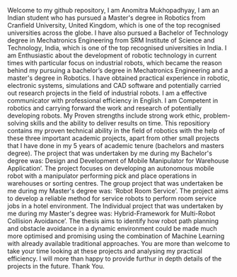 Welcome to my github repository, I am Anomitra Mukhopadhyay, I am an Indian student who has pursued a Master's degree in Robotics from Cranfield University, United Kingdom, which is one of the top recognised universities across the globe. I have also pursued a Bachelor of Technology degree in Mechatronics Engineering from SRM Institute of Science and Technology, India, which is one of the top recognised universities in India. 
I am Enthusiastic about the development of robotic technology in current times with particular focus on industrial robots, which became the reason behind my pursuing a bachelor’s degree in Mechatronics Engineering and a master's degree in Robotics. I have obtained practical experience in robotic, electronic systems, simulations and CAD software and potentially carried out research projects in the field of industrial robots. I am a effective communicator with professional efficiency in English. I am Competent in robotics and carrying forward the work and research of potentially developing robots. My Proven strengths include strong work ethic, problem-solving skills and the ability to deliver results on time.
This repositiory contains my proven technical ability in the field of robotics with the help of these three important academic projects, apart from other small projects that I have done in my 5 years of academic tenure (bachelors and masters degree).
The project that was undertaken by me during my Bachelor's degree was: Design and Development of Mobile Manipulator for Warehouse Application’. The project focuses on developing an autonomous mobile robot with a manipulator performing pick and place operations in warehouses or sorting centres.
The group project that was undertaken be me during my Master's degree was: ‘Robot Room Service’. The project aims to develop a reliable method for service robots to perform room service jobs in a hotel environment.
The Individual project that was undertaken by me during my Master's degree was: Hybrid-Framework for Multi-Robot Collision Avoidance’. The thesis aims to identify how robot path planning and obstacle avoidance in a dynamic environment could be made much more optimised and promising using the combination of Machine Learning with already available traditional approaches.
You are more than welcome to take your time looking at these projects and analysing my practical efficiency. I will more than happy to provide furthur in depth details of the projects in the future.
Thank You.
